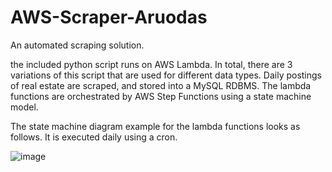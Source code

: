 # AWS-Scraper-Aruodas
An automated scraping solution.

the included python script runs on AWS Lambda. In total, there are 3 variations of this script that are used for different data types. Daily postings of real estate are scraped, and stored into a MySQL RDBMS. The lambda functions are orchestrated by AWS Step Functions using a state machine model.

The state machine diagram example for the lambda functions looks as follows. It is executed daily using a cron.

![image](https://user-images.githubusercontent.com/58790520/115300394-3733b500-a160-11eb-9727-35e83b57a7fe.png)

